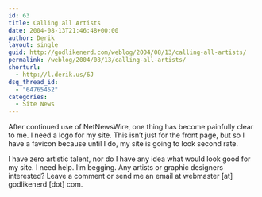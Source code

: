 ```yaml
---
id: 63
title: Calling all Artists
date: 2004-08-13T21:46:48+00:00
author: Derik
layout: single
guid: http://godlikenerd.com/weblog/2004/08/13/calling-all-artists/
permalink: /weblog/2004/08/13/calling-all-artists/
shorturl:
  - http://l.derik.us/6J
dsq_thread_id:
  - "64765452"
categories:
  - Site News
---
```

After continued use of NetNewsWire, one thing has become painfully clear to me. I need a logo for my site. This isn&#8217;t just for the front page, but so I have a favicon because until I do, my site is going to look second rate.

I have zero artistic talent, nor do I have any idea what would look good for my site. I need help. I&#8217;m begging. Any artists or graphic designers interested? Leave a comment or send me an email at webmaster [at] godlikenerd [dot] com.